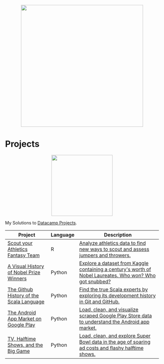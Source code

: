 <p align="center"> 
<img src="https://cdn.datacamp.com/main-app/assets/brand/logos/DataCamp_Horizontal_RGB-d196011f63ebda76dc5c9772425cf9541b8639af842d5e5476ef10f2460ed1e4.png" width="400">
</p>

# Projects




<p align="center"> 
<img src="https://cdn.datacamp.com/main-app/assets/projects/projects-illustration-fb3e253ea0527cd53aafbd5ed1c4570a5c818c8deba9d0cedceb095bf64cb3fa.svg" width="200">
</p>

My Solutions to [Datacamp Projects](https://www.datacamp.com/profile/charlieavery123).


| Project | Language | Description |
| --- | --- | --- |
|[Scout your Athletics Fantasy Team](https://github.com/charliewhu/DataCampProjects/tree/master/R/Scout%20your%20Athletics%20Fantasy%20Team)|R|[Analyze athletics data to find new ways to scout and assess jumpers and throwers.](https://learn.datacamp.com/projects/177)|
|[A Visual History of Nobel Prize Winners](https://github.com/charliewhu/DataCampProjects/tree/master/Python/A%20Visual%20History%20of%20Nobel%20Prize%20Winners)| Python | [Explore a dataset from Kaggle containing a century's worth of Nobel Laureates. Who won? Who got snubbed?](https://learn.datacamp.com/projects/441) |
|[The Github History of the Scala Language](https://github.com/charliewhu/DataCampProjects/tree/master/Python/The%20GitHub%20History%20of%20the%20Scala%20Language)| Python |[Find the true Scala experts by exploring its development history in Git and GitHub.](https://learn.datacamp.com/projects/163)|
|[The Android App Market on Google Play](https://github.com/charliewhu/DataCampProjects/tree/master/Python/The%20Android%20App%20Market%20on%20Google%20Play)|Python|[Load, clean, and visualize scraped Google Play Store data to understand the Android app market.](https://learn.datacamp.com/projects/619)|
|[TV, Halftime Shows, and the Big Game](https://github.com/charliewhu/DataCampProjects/tree/master/Python/TV%2C%20Halftime%20Shows%2C%20and%20the%20Big%20Game)|Python|[Load, clean, and explore Super Bowl data in the age of soaring ad costs and flashy halftime shows.](https://learn.datacamp.com/projects/684)|
